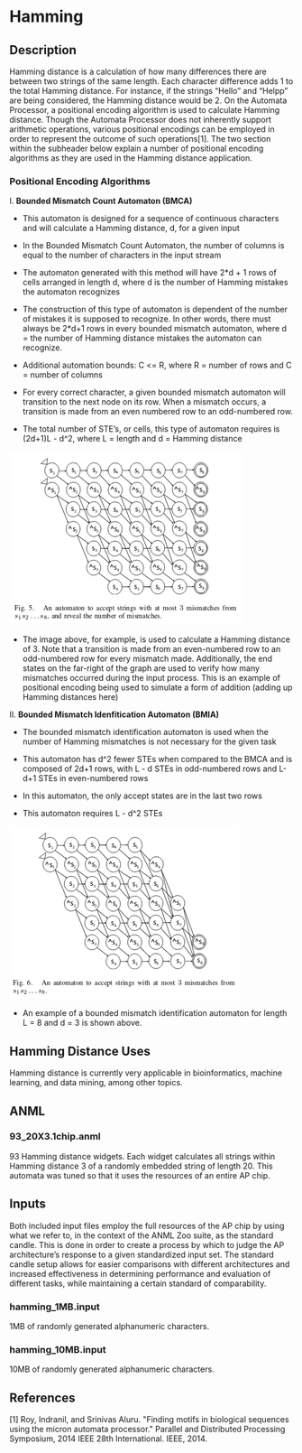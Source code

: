 # **Hamming**

## **Description**
Hamming distance is a calculation of how many differences there are between two strings of the same length. Each character difference adds 1 to the total Hamming distance. For instance, if the strings “Hello” and “Helpp” are being considered, the Hamming distance would be 2. On the Automata Processor, a positional encoding algorithm is used to calculate Hamming distance. Though the Automata Processor does not inherently support arithmetic operations, various positional encodings can be employed in order to represent the outcome of such operations[1]. The two section within the subheader below explain a number of positional encoding algorithms as they are used in the Hamming distance application. 


### **Positional Encoding Algorithms**
I. **Bounded Mismatch Count Automaton (BMCA)**
- This automaton is designed for a sequence of continuous characters and will calculate a Hamming distance, d, for a given input

- In the Bounded Mismatch Count Automaton, the number of columns is equal to the number of characters in the input stream

- The automaton generated with this method will have 2*d + 1 rows of cells arranged in length d, where d is the number of Hamming mistakes the automaton recognizes

- The construction of this type of automaton is dependent of the number of mistakes it is supposed to recognize. In other words, there must always be 2*d+1 rows in every bounded mismatch automaton, where d = the number of Hamming distance mistakes the automaton can recognize.

- Additional automation bounds:  C <= R, where R = number of rows and C = number of columns

- For every correct character, a given bounded mismatch automaton will transition to the next node on its row. When a mismatch occurs, a transition is made from an even numbered row to an odd-numbered row. 

- The total number of STE’s, or cells, this type of automaton requires is (2d+1)L - d^2, where L = length and d = Hamming distance 


![](images/hamming1.png?raw=true)

- The image above, for example, is used to calculate a Hamming distance of 3. Note that a transition is made from an even-numbered row to an odd-numbered row for every mismatch made. Additionally, the end states on the far-right of the graph are used to verify how many mismatches occurred during the input process. This is an example of positional encoding being used to simulate a form of addition (adding up Hamming distances here)

II. **Bounded Mismatch Idenfitication Automaton (BMIA)**
- The bounded mismatch identification automaton is used when the number of Hamming mismatches is not necessary for the given task

- This automaton has d^2 fewer STEs when compared to the BMCA and is composed of 2d+1 rows, with L - d STEs in odd-numbered rows and L-d+1 STEs in even-numbered rows

- In this automaton, the only accept states are in the last two rows 

- This automaton requires L - d^2 STEs

![](images/hamming2.png?raw=true)

- An example of a bounded mismatch identification automaton for length L = 8 and d = 3 is shown above.


## **Hamming Distance Uses**
Hamming distance is currently very applicable in bioinformatics, machine learning, and data mining, among other topics.

## ANML
### 93_20X3.1chip.anml
93 Hamming distance widgets. Each widget calculates all strings within Hamming distance 3 of a randomly embedded string of length 20. This automata was tuned so that it uses the resources of an entire AP chip.

## Inputs
Both included input files employ the full resources of the AP chip by using what we refer to, in the context of the ANML Zoo suite, as the standard candle. This is done in order to create a process by which to judge the AP architecture’s response to a given standardized input set. The standard candle setup allows for easier comparisons with different architectures and increased effectiveness in determining performance and evaluation of different tasks, while maintaining a certain standard of comparability.

### hamming_1MB.input
1MB of randomly generated alphanumeric characters.

### hamming_10MB.input
10MB of randomly generated alphanumeric characters.

## References
[1] Roy, Indranil, and Srinivas Aluru. "Finding motifs in biological sequences using the micron automata processor." Parallel and Distributed Processing Symposium, 2014 IEEE 28th International. IEEE, 2014.


